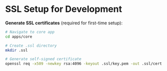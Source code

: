 # SSL Setup for Development

**Generate SSL certificates** (required for first-time setup):
   ```bash
   # Navigate to core app
   cd apps/core
   
   # Create .ssl directory
   mkdir .ssl
   
   # Generate self-signed certificate
   openssl req -x509 -newkey rsa:4096 -keyout .ssl/key.pem -out .ssl/cert.pem -days 365 -nodes -subj "/CN=localhost"
   ```
